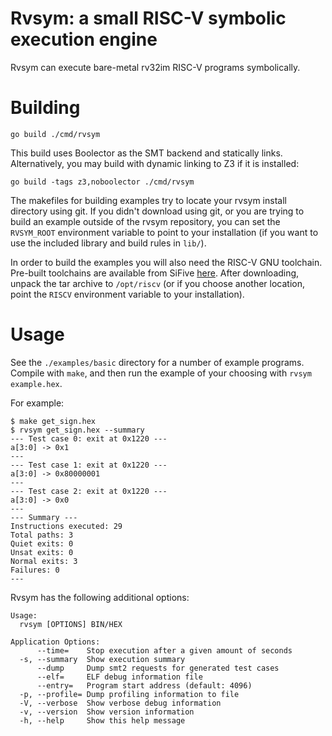 # Rvsym: a small RISC-V symbolic execution engine

Rvsym can execute bare-metal rv32im RISC-V programs symbolically.

# Building

```
go build ./cmd/rvsym
```

This build uses Boolector as the SMT backend and statically links. Alternatively,
you may build with dynamic linking to Z3 if it is installed:

```
go build -tags z3,noboolector ./cmd/rvsym
```

The makefiles for building examples try to locate your rvsym install directory
using git. If you didn't download using git, or you are trying to build an
example outside of the rvsym repository, you can set the `RVSYM_ROOT`
environment variable to point to your installation (if you want to use the
included library and build rules in `lib/`).

In order to build the examples you will also need the RISC-V GNU toolchain.
Pre-built toolchains are available from SiFive
[here](https://www.sifive.com/software). After downloading, unpack the tar
archive to `/opt/riscv` (or if you choose another location, point the `RISCV`
environment variable to your installation).

# Usage

See the `./examples/basic` directory for a number of example programs. Compile with `make`,
and then run the example of your choosing with `rvsym example.hex`.

For example:

```
$ make get_sign.hex
$ rvsym get_sign.hex --summary
--- Test case 0: exit at 0x1220 ---
a[3:0] -> 0x1
---
--- Test case 1: exit at 0x1220 ---
a[3:0] -> 0x80000001
---
--- Test case 2: exit at 0x1220 ---
a[3:0] -> 0x0
---
--- Summary ---
Instructions executed: 29
Total paths: 3
Quiet exits: 0
Unsat exits: 0
Normal exits: 3
Failures: 0
---
```

Rvsym has the following additional options:

```
Usage:
  rvsym [OPTIONS] BIN/HEX

Application Options:
      --time=    Stop execution after a given amount of seconds
  -s, --summary  Show execution summary
      --dump     Dump smt2 requests for generated test cases
      --elf=     ELF debug information file
      --entry=   Program start address (default: 4096)
  -p, --profile= Dump profiling information to file
  -V, --verbose  Show verbose debug information
  -v, --version  Show version information
  -h, --help     Show this help message
```
